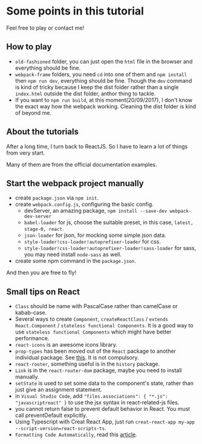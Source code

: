 # Some points in this tutorial
Feel free to play or contact me!

## How to play
* `old-fashioned` folder, you can just open the `html` file in the browser and everything should be fine.
* `webpack-frame` folders, you need `cd` into one of them and `npm install` then `npm run dev`, everything should be fine. Though the `dev` command is kind of tricky because I keep the dist folder rather than a single `index.html` outside the dist folder, anthor thing to tackle.
* If you want to `npm run build`, at this moment(20/09/2017), I don't know the exact way how the webpack working. Cleaning the dist folder is kind of beyond me.

## About the tutorials

After a long time, I turn back to ReactJS. So I have to learn a lot of things from very start.

Many of them are from the official documentation examples.

## Start the webpack project manually
* create `package.json` via `npm init`.
* create `webpack.config.js`, configuring the basic config.
    * devServer, an amazing package, `npm install --save-dev webpack-dev-server`
    * `babel-loader` for js, choose the suitable preset, in this case, `latest, stage-0, react`.
    * `json-loader` for json, for mocking some simple json data.
    * `style-loader!css-loader!autoprefixer-loader` for css.
    * `style-loader!css-loader!autoprefixer-loader!sass-loader` for sass, you may need install `node-sass` as well.
* create some npm command in the `package.json`.

And then you are free to fly!

## Small tips on React
- `Class` should be name with PascalCase rather than camelCase or kabab-case.
- Several ways to create `Component`, `createReactClass` /  `extends React.Component` / `stateless functional Components`. It is a good way to use `stateless functional Components` which might have better performance.
- `react-icons` is an awesome icons library. 
- `prop-types` has been moved out of the `React` package to another individual package. See [this](https://github.com/facebook/prop-types#prop-types). It is not compulsory.
- `react-router`, something useful is in the `history` package.
- `Link` is in the `react-router-dom` package, maybe you need to install manually.
- `setState` is used to set some data to the component's state, rather than just give an assignment statement.
- in `Visual Studio Code`, add `"files.associations": { "*.js": "javascriptreact" }` to use the jsx syntax in react-related-js files.
- you cannot return false to prevent default behavior in React. You must call preventDefault explicitly.
- Using Typescript with Creat React App, just run `creat-react-app my-app --script-version=react-scripts-ts`.
- `Formatting Code Automatically`, read this [article](https://github.com/facebook/create-react-app/blob/master/packages/react-scripts/template/README.md#formatting-code-automatically).
